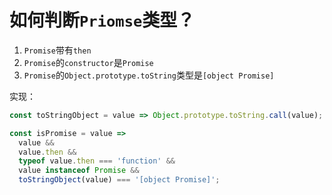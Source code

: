 # 如何判断`Priomse`类型？

1. `Promise`带有`then`
2. `Promise`的`constructor`是`Promise`
3. `Promise`的`Object.prototype.toString`类型是`[object Promise]`

实现：

```js
const toStringObject = value => Object.prototype.toString.call(value);

const isPromise = value =>
  value &&
  value.then &&
  typeof value.then === 'function' &&
  value instanceof Promise &&
  toStringObject(value) === '[object Promise]';
```
